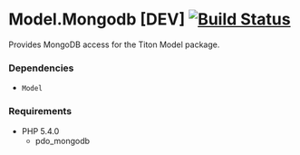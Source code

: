 # Model.Mongodb [DEV] [![Build Status](https://travis-ci.org/titon/Model.png)](https://travis-ci.org/titon/Model) #

Provides MongoDB access for the Titon Model package.

### Dependencies ###

* `Model`

### Requirements ###

* PHP 5.4.0
	* pdo_mongodb